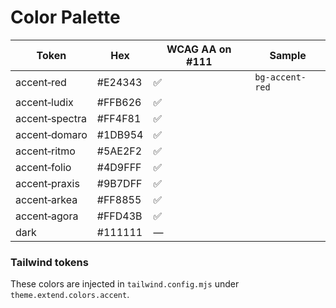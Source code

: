 # Color Palette

| Token          | Hex     | WCAG AA on #111 | Sample          |
| -------------- | ------- | --------------- | --------------- |
| accent‑red     | #E24343 | ✅               | `bg-accent-red` |
| accent‑ludix   | #FFB626 | ✅               |
| accent‑spectra | #FF4F81 | ✅               |
| accent‑domaro  | #1DB954 | ✅               |
| accent‑ritmo   | #5AE2F2 | ✅               |
| accent‑folio   | #4D9FFF | ✅               |
| accent‑praxis  | #9B7DFF | ✅               |
| accent‑arkea   | #FF8855 | ✅               |
| accent‑agora   | #FFD43B | ✅               |
| dark           | #111111 | —               |

### Tailwind tokens

These colors are injected in `tailwind.config.mjs` under `theme.extend.colors.accent`.